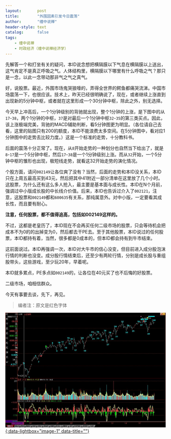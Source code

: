 ```yaml
---
layout:       post
title:        "外围因素引发今日震荡"
author:       "缠中说禅"
header-style: text
catalog:      false
tags:
    - 缠中说禅
    - 时政经济（缠中说禅经济学）
---
```


先解答一个和打坐有关的疑问，本ID说念想把横隔膜以下气息在横隔膜以上送出，这气肯定不是真正呼吸之气。人体结构里，横隔膜以下哪里有什么呼吸之气？那只是一念，以此一念带动那非气之气之真气。



好，说股票。最近，外围市场鬼哭狼嚎的，弄得全世界的鳄鱼都痛哭流涕。中国市场震荡一下，也很应该。技术上，昨天已经很明确说了，现在，或者继续上涨直到出现新的5分钟中枢，或者就在这里形成一个30分钟中枢，除此之外，别无选择。



今天早上冲高后，一个1分钟级别的背驰就出现，整个1分钟的上涨，是下图中的从`17`-`38`，两个1分钟的中枢，`37`是对最后一个1分钟中枢`32`-`35`的第三类买点。因此，该上涨极端完美，背驰的MACD辅助判断，看5分钟图更为明显。（各位请自己去看，这里的贴图只有200的额度，本ID不能浪费太多空间。在5分钟图中，看对应1分钟图中的走势去比较力度。）这是一个标准的走势，十分教科书。



后面的震荡十分正常了。现在，从`8`开始走势的一种划分也自然当下给出了，就是`8`-`17`是一个5分钟中枢，然后`17`-`38`是一个1分钟级别上涨。而从`32`开始，一个5分钟中枢的雏形也出现，极短线走势，就看这32开始走势的演化情况。



个股方面，请问`002149`让各位爽了没有？当然，后面的走势和本ID没关系，本ID只在上周五最高买到43元，然后把其中41附近一部分清单在这里放了几个小时。这股票，为什么还有这么多人抢入，最主要是基本面与成长性。本ID在N个月前，强调过中小版成长股的中长线介价值。后来，本ID也告诉过介入了`002121`，注意，这股票和`002149`都和`600635`有关系，那纯属意外。对中小版，一定要看其成长性，而且要有耐心。



**注意，任何股票，都不值得追高，包括如002149这样的。**



不过，这都是老皇历了，本ID现在不会再买任何二级市场的股票，只会等待机会把成本不为0的的出掉变为0，然后都去干PE去。至于其他股票，本ID说过的任何股票，本ID都持有着，当然，很多都是0成本的，但本ID都会持有到牛市结束。



这前面说过。本ID再强调一次，本ID对大牛市的信心没变，但目前进入成分股泡沫行情的判断也没变。成分股行情结束后，还至少有两轮行情，分别是成长股与重组股带头，这些游戏，至少玩20年，早着呢。



本ID就多累点，PE多点如`002149`的，让各位在40元买了也不后悔的好股票。



二级市场，咱相信群众。



今天有事要去谈，先下，再见。



> 编者注：原文是红色字体



[![](/img/czsc/20070815-0636.jpg){:data-lightbox="image-1" data-title=""}](/img/czsc/20070815-0636.jpg)
